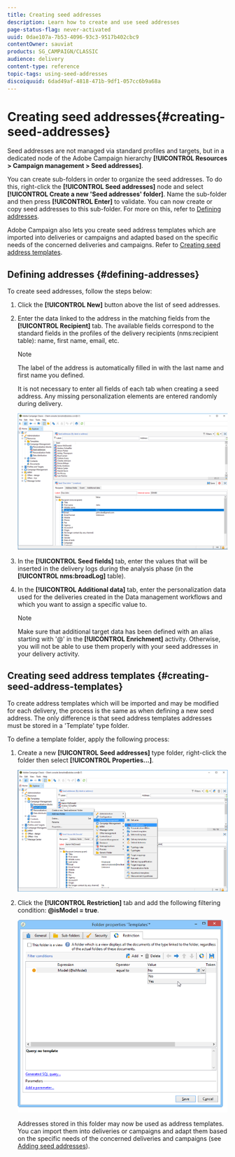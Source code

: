 ```yaml
---
title: Creating seed addresses
description: Learn how to create and use seed addresses
page-status-flag: never-activated
uuid: 0dae107a-7b53-4096-93c3-9517b402cbc9
contentOwner: sauviat
products: SG_CAMPAIGN/CLASSIC
audience: delivery
content-type: reference
topic-tags: using-seed-addresses
discoiquuid: 6dad49af-4818-471b-9df1-057cc6b9a68a
---
```


# Creating seed addresses{#creating-seed-addresses}

Seed addresses are not managed via standard profiles and targets, but in a dedicated node of the Adobe Campaign hierarchy **[!UICONTROL Resources > Campaign management > Seed addresses]**.

You can create sub-folders in order to organize the seed addresses. To do this, right-click the **[!UICONTROL Seed addresses]** node and select **[!UICONTROL Create a new 'Seed addresses' folder]**. Name the sub-folder and then press **[!UICONTROL Enter]** to validate. You can now create or copy seed addresses to this sub-folder. For more on this, refer to [Defining addresses](#defining-addresses).

Adobe Campaign also lets you create seed address templates which are imported into deliveries or campaigns and adapted based on the specific needs of the concerned deliveries and campaigns. Refer to [Creating seed address templates](#creating-seed-address-templates).

## Defining addresses {#defining-addresses}

To create seed addresses, follow the steps below:

1. Click the **[!UICONTROL New]** button above the list of seed addresses.
1. Enter the data linked to the address in the matching fields from the **[!UICONTROL Recipient]** tab. The available fields correspond to the standard fields in the profiles of the delivery recipients (nms:recipient table): name, first name, email, etc.

   >[!NOTE]
   >
   >The label of the address is automatically filled in with the last name and first name you defined.
   >
   >It is not necessary to enter all fields of each tab when creating a seed address. Any missing personalization elements are entered randomly during delivery.

   ![](assets/s_ncs_user_seedlist_new_address.png)

1. In the **[!UICONTROL Seed fields]** tab, enter the values that will be inserted in the delivery logs during the analysis phase (in the **[!UICONTROL nms:broadLog]** table).

1. In the **[!UICONTROL Additional data]** tab, enter the personalization data used for the deliveries created in the Data management workflows and which you want to assign a specific value to.

   >[!NOTE]
   >
   >Make sure that additional target data has been defined with an alias starting with '@' in the **[!UICONTROL Enrichment]** activity. Otherwise, you will not be able to use them properly with your seed addresses in your delivery activity.

## Creating seed address templates {#creating-seed-address-templates}

To create address templates which will be imported and may be modified for each delivery, the process is the same as when defining a new seed address. The only difference is that seed address templates addresses must be stored in a 'Template' type folder.

To define a template folder, apply the following process:

1. Create a new **[!UICONTROL Seed addresses]** type folder, right-click the folder then select **[!UICONTROL Properties...]**.

   ![](assets/s_ncs_user_seedlist_template_folder.png)

1. Click the **[!UICONTROL Restriction]** tab and add the following filtering condition: **@isModel = true**.

   ![](assets/s_ncs_user_seedlist_folder_is_model.png)

   Addresses stored in this folder may now be used as address templates. You can import them into deliveries or campaigns and adapt them based on the specific needs of the concerned deliveries and campaigns (see [Adding seed addresses](../../delivery/using/adding-seed-addresses.md)).
